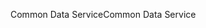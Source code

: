 <span data-ttu-id="f331e-101">Common Data Service</span><span class="sxs-lookup"><span data-stu-id="f331e-101">Common Data Service</span></span>